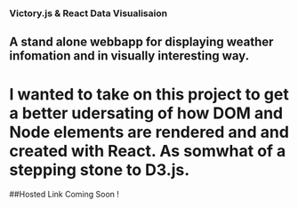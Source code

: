 ### Victory.js & React Data Visualisaion 

## A stand alone webbapp for displaying weather infomation and in visually interesting way. 

# I wanted to take on this project to get a better udersating of how DOM and Node elements are rendered and and created with React. As somwhat of a stepping stone to D3.js. 

##Hosted Link Coming Soon ! 
